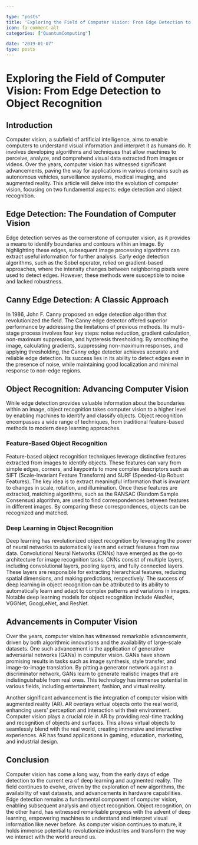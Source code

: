 ```yaml
---

type: "posts"
title: 'Exploring the Field of Computer Vision: From Edge Detection to Object Recognition'
icon: fa-comment-alt
categories: ["QuantumComputing"]

date: "2019-01-07"
type: posts
---
```





# Exploring the Field of Computer Vision: From Edge Detection to Object Recognition

## Introduction

Computer vision, a subfield of artificial intelligence, aims to enable computers to understand visual information and interpret it as humans do. It involves developing algorithms and techniques that allow machines to perceive, analyze, and comprehend visual data extracted from images or videos. Over the years, computer vision has witnessed significant advancements, paving the way for applications in various domains such as autonomous vehicles, surveillance systems, medical imaging, and augmented reality. This article will delve into the evolution of computer vision, focusing on two fundamental aspects: edge detection and object recognition.

## Edge Detection: The Foundation of Computer Vision

Edge detection serves as the cornerstone of computer vision, as it provides a means to identify boundaries and contours within an image. By highlighting these edges, subsequent image processing algorithms can extract useful information for further analysis. Early edge detection algorithms, such as the Sobel operator, relied on gradient-based approaches, where the intensity changes between neighboring pixels were used to detect edges. However, these methods were susceptible to noise and lacked robustness.

## Canny Edge Detection: A Classic Approach

In 1986, John F. Canny proposed an edge detection algorithm that revolutionized the field. The Canny edge detector offered superior performance by addressing the limitations of previous methods. Its multi-stage process involves four key steps: noise reduction, gradient calculation, non-maximum suppression, and hysteresis thresholding. By smoothing the image, calculating gradients, suppressing non-maximum responses, and applying thresholding, the Canny edge detector achieves accurate and reliable edge detection. Its success lies in its ability to detect edges even in the presence of noise, while maintaining good localization and minimal response to non-edge regions.

## Object Recognition: Advancing Computer Vision

While edge detection provides valuable information about the boundaries within an image, object recognition takes computer vision to a higher level by enabling machines to identify and classify objects. Object recognition encompasses a wide range of techniques, from traditional feature-based methods to modern deep learning approaches.

### Feature-Based Object Recognition

Feature-based object recognition techniques leverage distinctive features extracted from images to identify objects. These features can vary from simple edges, corners, and keypoints to more complex descriptors such as SIFT (Scale-Invariant Feature Transform) and SURF (Speeded-Up Robust Features). The key idea is to extract meaningful information that is invariant to changes in scale, rotation, and illumination. Once these features are extracted, matching algorithms, such as the RANSAC (Random Sample Consensus) algorithm, are used to find correspondences between features in different images. By comparing these correspondences, objects can be recognized and matched.

### Deep Learning in Object Recognition

Deep learning has revolutionized object recognition by leveraging the power of neural networks to automatically learn and extract features from raw data. Convolutional Neural Networks (CNNs) have emerged as the go-to architecture for image recognition tasks. CNNs consist of multiple layers, including convolutional layers, pooling layers, and fully connected layers. These layers are responsible for extracting hierarchical features, reducing spatial dimensions, and making predictions, respectively. The success of deep learning in object recognition can be attributed to its ability to automatically learn and adapt to complex patterns and variations in images. Notable deep learning models for object recognition include AlexNet, VGGNet, GoogLeNet, and ResNet.

## Advancements in Computer Vision

Over the years, computer vision has witnessed remarkable advancements, driven by both algorithmic innovations and the availability of large-scale datasets. One such advancement is the application of generative adversarial networks (GANs) in computer vision. GANs have shown promising results in tasks such as image synthesis, style transfer, and image-to-image translation. By pitting a generator network against a discriminator network, GANs learn to generate realistic images that are indistinguishable from real ones. This technology has immense potential in various fields, including entertainment, fashion, and virtual reality.

Another significant advancement is the integration of computer vision with augmented reality (AR). AR overlays virtual objects onto the real world, enhancing users' perception and interaction with their environment. Computer vision plays a crucial role in AR by providing real-time tracking and recognition of objects and surfaces. This allows virtual objects to seamlessly blend with the real world, creating immersive and interactive experiences. AR has found applications in gaming, education, marketing, and industrial design.

## Conclusion

Computer vision has come a long way, from the early days of edge detection to the current era of deep learning and augmented reality. The field continues to evolve, driven by the exploration of new algorithms, the availability of vast datasets, and advancements in hardware capabilities. Edge detection remains a fundamental component of computer vision, enabling subsequent analysis and object recognition. Object recognition, on the other hand, has witnessed remarkable progress with the advent of deep learning, empowering machines to understand and interpret visual information like never before. As computer vision continues to mature, it holds immense potential to revolutionize industries and transform the way we interact with the world around us.